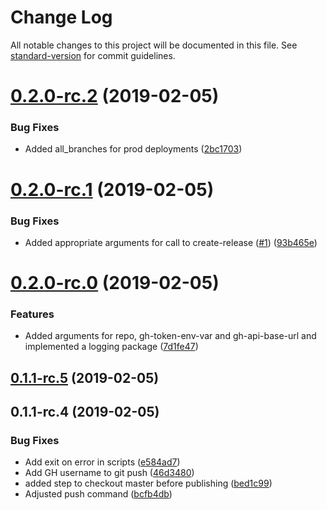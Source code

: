 # Change Log

All notable changes to this project will be documented in this file. See [standard-version](https://github.com/conventional-changelog/standard-version) for commit guidelines.

<a name="0.2.0-rc.2"></a>
# [0.2.0-rc.2](https://github.com/greg-a-smith/github-assistant/compare/v0.2.0-rc.1...v0.2.0-rc.2) (2019-02-05)


### Bug Fixes

* Added all_branches for prod deployments ([2bc1703](https://github.com/greg-a-smith/github-assistant/commit/2bc1703))



<a name="0.2.0-rc.1"></a>
# [0.2.0-rc.1](https://github.com/greg-a-smith/github-assistant/compare/v0.2.0-rc.0...v0.2.0-rc.1) (2019-02-05)


### Bug Fixes

* Added appropriate arguments for call to create-release ([#1](https://github.com/greg-a-smith/github-assistant/issues/1)) ([93b465e](https://github.com/greg-a-smith/github-assistant/commit/93b465e))



<a name="0.2.0-rc.0"></a>
# [0.2.0-rc.0](https://github.com/greg-a-smith/github-assistant/compare/v0.1.1-rc.5...v0.2.0-rc.0) (2019-02-05)


### Features

* Added arguments for repo, gh-token-env-var and gh-api-base-url and implemented a logging package ([7d1fe47](https://github.com/greg-a-smith/github-assistant/commit/7d1fe47))



<a name="0.1.1-rc.5"></a>
## [0.1.1-rc.5](https://github.com/greg-a-smith/github-assistant/compare/v0.1.1-rc.4...v0.1.1-rc.5) (2019-02-05)



<a name="0.1.1-rc.4"></a>
## 0.1.1-rc.4 (2019-02-05)


### Bug Fixes

* Add exit on error in scripts ([e584ad7](https://github.com/greg-a-smith/github-assistant/commit/e584ad7))
* Add GH username to git push ([46d3480](https://github.com/greg-a-smith/github-assistant/commit/46d3480))
* added step to checkout master before publishing ([bed1c99](https://github.com/greg-a-smith/github-assistant/commit/bed1c99))
* Adjusted push command ([bcfb4db](https://github.com/greg-a-smith/github-assistant/commit/bcfb4db))
